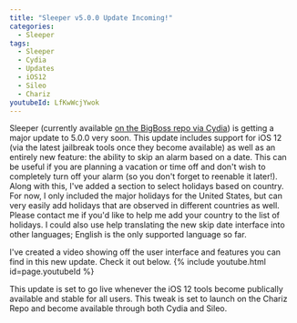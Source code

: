 ```yaml
---
title: "Sleeper v5.0.0 Update Incoming!"
categories:
  - Sleeper
tags:
  - Sleeper
  - Cydia
  - Updates
  - iOS12
  - Sileo
  - Chariz
youtubeId: LfKwWcjYwok
---
```


Sleeper (currently available [on the BigBoss repo via Cydia](https://joshuaseltzer.github.io/sleeper/)) is getting a major update to 5.0.0 very soon.  This update includes support for iOS 12 (via the latest jailbreak tools once they become available) as well as an entirely new feature: the ability to skip an alarm based on a date.  This can be useful if you are planning a vacation or time off and don't wish to completely turn off your alarm (so you don't forget to reenable it later!).  Along with this, I've added a section to select holidays based on country.  For now, I only included the major holidays for the United States, but can very easily add holidays that are observed in different countries as well.  Please contact me if you'd like to help me add your country to the list of holidays.  I could also use help translating the new skip date interface into other languages; English is the only supported language so far.

I've created a video showing off the user interface and features you can find in this new update.  Check it out below.
{% include youtube.html id=page.youtubeId %}


This update is set to go live whenever the iOS 12 tools become publically available and stable for all users.  This tweak is set to launch on the Chariz Repo and become available through both Cydia and Sileo.